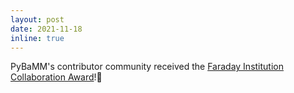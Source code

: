 ```yaml
---
layout: post
date: 2021-11-18
inline: true
---
```


PyBaMM's contributor community received the [Faraday Institution Collaboration Award](https://www.faraday.ac.uk/awards-winners-2021/)!:battery:
